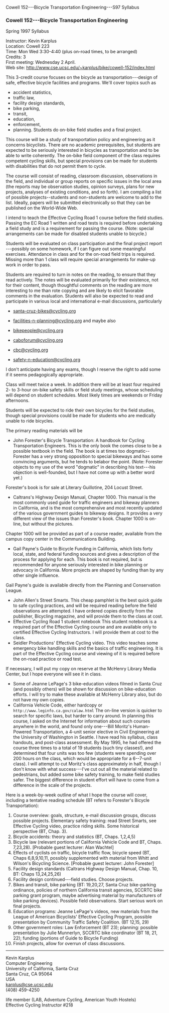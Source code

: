 Cowell 152---Bicycle Transportation Engineering---S97 Syllabus

###  Cowell 152---Bicycle Transportation Engineering  
Spring 1997 Syllabus

Instructor:  Kevin Karplus  
Location: Cowell 223  
Time: Mon Wed 3:30-4:40 (plus on-road times, to be arranged)  
Credits: 3  
First meeting: Wednesday 2 April.  
Web site:  http://www.cse.ucsc.edu/~karplus/bike/cowell-152/index.html

This 3-credit course focuses on the bicycle as transportation---design of
safe, effective bicycle facilities and programs. We'll cover topics such as

  * accident statistics, 
  * traffic law, 
  * facility design standards, 
  * bike parking, 
  * transit, 
  * education, 
  * enforcement, 
  * planning. 
Students do on-bike field studies and a final project.

This course will be a study of transportation policy and engineering as it
concerns bicyclists. There are no academic prerequisites, but students are
expected to be seriously interested in bicycles as transportation and to be
able to write coherently. The on-bike field component of the class requires
competent cycling skills, but special provisions can be made for students with
disabilities that do not permit them to cycle.

The course will consist of reading, classroom discussion, observations in the
field, and individual or group reports on specific issues in the local area
(the reports may be observation studies, opinion surveys, plans for new
projects, analyses of existing conditions, and so forth). I am compiling a
list of  possible projects\--students and non-students are welcome to add to
the list. Ideally, papers will be submitted electronically so that they can be
published on the World-Wide Web.

I intend to teach the Effective Cycling Road 1 course before the field
studies. Passing the EC Road 1 written and road tests is required before
undertaking a field study and is a requirement for passing the course. (Note:
special arrangements can be made for disabled students unable to bicycle.)

Students will be evaluated on class participation and the final project report
---possibly on some homework, if I can figure out some meaningful exercises.
Attendance in class and for the on-road field trips is required. Missing more
than 1 class will require special arrangements for make-up work in order to
pass.

Students are required to turn in notes on the reading, to ensure that they
read actively. The notes will be evaluated primarily for their existence, not
for their content, though thoughtful comments on the reading are more
interesting to me than rote copying and are likely to elicit favorable
comments in the evaluation. Students will also be expected to read and
participate in various local and international e-mail discussions,
particularly

  * santa-cruz-bikes@cycling.org 
  * facilities-n-planning@cycling.org 
and maybe also

  * bikepeople@cycling.org 
  * caboforum@cycling.org 
  * cbc@cycling.org 
  * safety-n-education@cycling.org 

I don't anticipate having any exams, though I reserve the right to add some if
it seems pedagogically appropriate.

Class will meet twice a week. In addition there will be at least four required
2- to 3-hour on-bike safety skills or field study meetings, whose scheduling
will depend on student schedules. Most likely times are weekends or Friday
afternoons.

Students will be expected to ride their own bicycles for the field studies,
though special provisions could be made for students who are medically unable
to ride bicycles.

The primary reading materials will be

  * John Forester's  Bicycle Transportation: A handbook for Cycling Transportation Engineers. This is the only book the comes close to be a possible textbook in the field. The book is at times too dogmatic--Forester has a very strong opposition to special bikeways and has some convincing arguments, but he tends to belabor the point. (Note: Forester objects to my use of the word "dogmatic" in describing his text---his objection is well-founded, but I have not come up with a better word yet.) 

Forester's book is for sale at Literary Guillotine, 204 Locust Street.

  * Caltrans's  Highway Design Manual, Chapter 1000. This manual is the most commonly used guide for traffic engineers and bikeway planners in California, and is the most comprehensive and most recently updated of the various government guides to bikeway designs. It provides a very different view of the issues than Forester's book.  Chapter 1000 is on-line, but without the pictures.

Chapter 1000 will be provided as part of a course reader, available from the
campus copy center in the Communications Building.

  * Gail Payne's  Guide to Bicycle Funding in California, which lists forty local, state, and federal funding sources and gives a description of the process for applying for each. This book is not required, but is recommended for anyone seriously interested in bike planning or advocacy in California. More projects are shaped by funding than by any other single influence. 

Gail Payne's guide is available directly from the  Planning and Conservation
League.

  * John Allen's  Street Smarts. This cheap pamphlet is the best quick guide to safe cycling practices, and will be required reading before the field observations are attempted. I have ordered copies directly from the publisher,  Bicycling magazine, and will provide them to the class at cost. 
  * Effective Cycling Road 1 student notebook  This student notebook is a required part of the Effective Cycling course and are available only to certified Effective Cycling Instructors. I will provide them at cost to the class. 
  * Seidler Productions'  Effective Cycling video.  This video teaches some emergency bike handling skills and the basics of traffic engineering. It is part of the Effective Cycling course and viewing of it is required before the on-road practice or road test. 

If necessary, I will put my copy on reserve at the McHenry Library Media
Center, but I hope everyone will see it in class.

  * Some of Jeanne LePage's 3 bike-education videos filmed in Santa Cruz (and possibly others) will be shown for discussion on bike-education efforts. I will try to make these available at McHenry Library also, but do not have my own copies. 
  * California Vehicle Code, either hardcopy or  ` http://www.leginfo.ca.gov/calaw.html ` The on-line version is quicker to search for specific laws, but harder to carry around. 
In planning this course, I asked on the Internet for information about such
courses anywhere in the world, and found only one---Bill Moritz's  Human-
Powered Transportation, a 4-unit senior elective in Civil Engineering at the
University of Washington in Seattle. I have read his syllabus, class handouts,
and post-class assessment. By May 1995, he had offered the course three times
to a total of 19 students (such tiny classes!), and determined that four units
was too few (students were spending over 200 hours on the class, which would
be appropriate for a 6--7-unit class). I will attempt to cut Moritz's class
approximately in half, though I don't know with what success---I've cut out
all the material related to pedestrians, but added some bike safety training,
to make field studies safer. The biggest difference in student effort will
have to come from a difference in the scale of the projects.

Here is a week-by-week outline of what I hope the course will cover, including
a tentative reading schedule (BT refers to Forester's  Bicycle
Transportation):

  1. Course overview: goals, structure, e-mail discussion groups, discuss possible projects. Elementary safety training: read  Street Smarts, see  Effective Cycling video, practice riding skills. Some historical perspective (BT, Chap. 3). 
  2. Bicycle accidents: theory and statistics (BT, Chaps. 1,2,4,5) 
  3. Bicycle law (relevant portions of  California Vehicle Code and BT, Chaps. 7,23,28). [Probable guest lecturer: Alan Wachtel] 
  4. Effects of cyclists on traffic, bicycle traffic flow, bicycle speed (BT, Chaps 6,8,9,10,11, possibly supplemented with material from Whitt and Wilson's  Bicycling Science. [Probable guest lecturer: John Forester] 
  5. Facility design standards (Caltrans  Highway Design Manual, Chap. 10, BT: Chaps 13,24,25,26) 
  6. Facility design continued---field studies. Choose projects. 
  7. Bikes and transit, bike parking (BT: 19,20,27, Santa Cruz bike-parking ordinance, policies of northern California transit agencies, SCCRTC bike parking grant program, maybe advertising material by manufacturers of bike parking devices). Possible field observations. Start serious work on final projects. 
  8. Education programs: Jeanne LePage's videos, new materials from the League of American Bicyclists'  Effective Cycling Program, possible presentation by Community Traffic Safety Coalition. (BT 12,15, 29) 
  9. Other government roles: Law Enforcement (BT 23); planning: possible presentation by Julie Munnerlyn, SCCRTC bike coordinator (BT 18, 21, 22); funding (portions of  Guide to Bicycle Funding) 
  10. Finish projects, allow for overrun of class discussions. 

* * *

Kevin Karplus  
Computer Engineering  
University of California, Santa Cruz  
Santa Cruz, CA 95064  
USA  
karplus@cse.ucsc.edu  
(408) 459-4250  
  
life member (LAB, Adventure Cycling, American Youth Hostels)  
Effective Cycling Instructor #218

